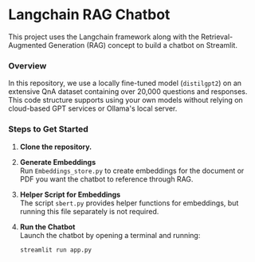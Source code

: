 # Langchain RAG Chatbot

This project uses the Langchain framework along with the Retrieval-Augmented Generation (RAG) concept to build a chatbot on Streamlit. 

### Overview
In this repository, we use a locally fine-tuned model (`distilgpt2`) on an extensive QnA dataset containing over 20,000 questions and responses. This code structure supports using your own models without relying on cloud-based GPT services or Ollama's local server.

### Steps to Get Started

1. **Clone the repository.**

2. **Generate Embeddings**  
   Run `Embeddings_store.py` to create embeddings for the document or PDF you want the chatbot to reference through RAG.

3. **Helper Script for Embeddings**  
   The script `sbert.py` provides helper functions for embeddings, but running this file separately is not required.

4. **Run the Chatbot**  
   Launch the chatbot by opening a terminal and running:
   ```bash
   streamlit run app.py
